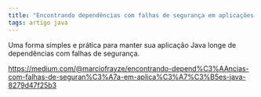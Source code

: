 ```yaml
---
title: "Encontrando dependências com falhas de segurança em aplicações Java"
tags: artigo java
---
```


Uma forma simples e prática para manter sua aplicação Java longe de dependências com falhas de segurança.

https://medium.com/@marciofrayze/encontrando-depend%C3%AAncias-com-falhas-de-seguran%C3%A7a-em-aplica%C3%A7%C3%B5es-java-8279d47f25b3
